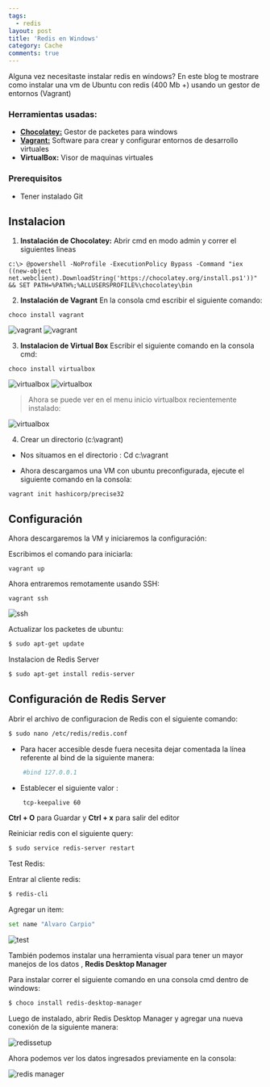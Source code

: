 ```yaml
---
tags:
  - redis
layout: post
title: 'Redis en Windows'
category: Cache
comments: true
---
```


Alguna vez necesitaste instalar redis en windows? En este blog te mostrare como instalar una vm de Ubuntu con redis (400 Mb +) usando un gestor de entornos (Vagrant) 

### Herramientas usadas:
- **[Chocolatey:](https://chocolatey.org/)** Gestor de packetes para windows
- **[Vagrant:](https://www.vagrantup.com/)**  Software para crear y configurar entornos de desarrollo virtuales 
- **VirtualBox:** Visor de maquinas virtuales

### Prerequisitos

- Tener instalado Git

## Instalacion

1. **Instalación de Chocolatey:**
Abrir cmd en modo admin y correr el siguientes lineas

```dosbatch
c:\> @powershell -NoProfile -ExecutionPolicy Bypass -Command "iex ((new-object net.webclient).DownloadString('https://chocolatey.org/install.ps1'))" && SET PATH=%PATH%;%ALLUSERSPROFILE%\chocolatey\bin
```

2. **Instalación de Vagrant**
En la consola cmd escribir el siguiente  comando:

```dosbatch	
choco install vagrant
```

<img src="{{ site.url }}/assets/content/redis-vagrant/vagrant-install.png" alt="vagrant">

<img src="{{ site.url }}/assets/content/redis-vagrant/vagrant-install2.png" alt="vagrant">

3. **Instalacion de Virtual Box**
Escribir el siguiente comando en la consola cmd:

```dosbatch
choco install virtualbox
```	
<img src="{{ site.url }}/assets/content/redis-vagrant/virtualbox-install.png" alt="virtualbox">

<img src="{{ site.url }}/assets/content/redis-vagrant/virtualbox-install2.png" alt="virtualbox">


>Ahora se puede ver en el menu inicio virtualbox recientemente instalado:

<img src="{{ site.url }}/assets/content/redis-vagrant/virtualbox-install3.png" alt="virtualbox">

4. Crear un directorio (c:\vagrant)

-	Nos situamos en el directorio : Cd c:\vagrant
	
-	Ahora descargamos una VM con ubuntu preconfigurada, ejecute el siguiente comando en la consola:

```dosbatch
vagrant init hashicorp/precise32
```	

## Configuración 

Ahora descargaremos la VM y iniciaremos la configuración:

Escribimos el comando  para iniciarla:

```dosbatch
vagrant up
```
Ahora entraremos remotamente  usando SSH:

```dosbatch
vagrant ssh
```	

<img src="{{ site.url }}/assets/content/redis-vagrant/ssh_connect.png" alt="ssh">

Actualizar los packetes de ubuntu:

```sh
$ sudo apt-get update
```	
Instalacion de Redis Server

```sh
$ sudo apt-get install redis-server
```		

## Configuración de Redis Server

Abrir el archivo de configuracion de Redis con el siguiente comando:

```sh	
$ sudo nano /etc/redis/redis.conf
```	
- Para hacer accesible desde fuera necesita dejar comentada la línea referente al bind de la siguiente manera:

```sh
    #bind 127.0.0.1
```		
- Establecer el siguiente valor :

```sh	
	tcp-keepalive 60
```			
**Ctrl + O** para Guardar y **Ctrl + x** para salir del editor

Reiniciar redis con el siguiente query:

```sh
$ sudo service redis-server restart
```

Test Redis:

Entrar al cliente redis:

```sh	
$ redis-cli
```

Agregar un item:

```sh	
set name "Alvaro Carpio"
```

<img src="{{ site.url }}/assets/content/redis-vagrant/redis-test.png" alt="test">

También podemos instalar una herramienta visual para tener un mayor manejos de los datos , **Redis Desktop Manager**

Para instalar correr el siguiente comando en una consola cmd dentro de windows:

```sh
$ choco install redis-desktop-manager
```	
Luego de instalado, abrir Redis Desktop Manager y agregar una nueva conexión de la siguiente manera:

<img src="{{ site.url }}/assets/content/redis-vagrant/redismanager_setup.png" alt="redissetup">
	
Ahora podemos ver los datos ingresados previamente  en la consola: 

<img src="{{ site.url }}/assets/content/redis-vagrant/redismanager_show.png" alt="redis manager">
	



